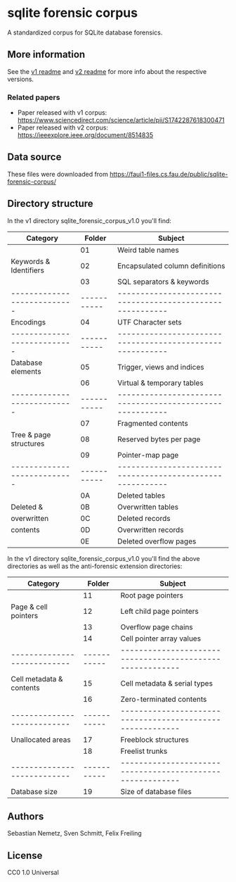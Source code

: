 # sqlite forensic corpus

A standardized corpus for SQLite database forensics.

## More information

See the [v1 readme](sqlite_forensic_corpus_v1.0/README.txt) and [v2 readme](sqlite_forensic_corpus_v2.0/README.txt) for more info about the respective versions.

### Related papers
- Paper released with v1 corpus: https://www.sciencedirect.com/science/article/pii/S1742287618300471
- Paper released with v2 corpus: https://ieeexplore.ieee.org/document/8514835

## Data source
These files were downloaded from https://faui1-files.cs.fau.de/public/sqlite-forensic-corpus/

## Directory structure
In the v1 directory sqlite_forensic_corpus_v1.0 you'll find:

| Category                  |    Folder |   Subject                                               |
|---------------------------|-----------|---------------------------------------------------------|
|                           |        01 |   Weird table names                                     |
| Keywords & Identifiers    |        02 |   Encapsulated column definitions                       |
|                           |        03 |   SQL separators & keywords                             |
|---------------------------|-----------|---------------------------------------------------------|
| Encodings                 |        04 |   UTF Character sets                                    |
|---------------------------|-----------|---------------------------------------------------------|
| Database elements         |        05 |   Trigger, views and indices                            |
|                           |        06 |   Virtual & temporary tables                            |
|---------------------------|-----------|---------------------------------------------------------|
|                           |        07 |   Fragmented contents                                   |
| Tree & page structures    |        08 |   Reserved bytes per page                               |
|                           |        09 |   Pointer-map page                                      |
|---------------------------|-----------|---------------------------------------------------------|
|                           |        0A |   Deleted tables                                        |
| Deleted &                 |        0B |   Overwritten tables                                    |
| overwritten               |        0C |   Deleted records                                       |
| contents                  |        0D |   Overwritten records                                   |
|                           |        0E |   Deleted overflow pages                                |

In the v1 directory sqlite_forensic_corpus_v1.0 you'll find the above directories as well as the anti-forensic extension directories:


| Category                  |    Folder |   Subject                                               |
|---------------------------|-----------|---------------------------------------------------------|
|                           |        11 |   Root page pointers                                    |
| Page & cell pointers      |        12 |   Left child page pointers                              |
|                           |        13 |   Overflow page chains                                  |
|                           |        14 |   Cell pointer array values                             |
|---------------------------|-----------|---------------------------------------------------------|
| Cell metadata & contents  |        15 |   Cell metadata & serial types                          |
|                           |        16 |   Zero-terminated contents                              |
|---------------------------|-----------|---------------------------------------------------------|
| Unallocated areas         |        17 |   Freeblock structures                                  |
|                           |        18 |   Freelist trunks                                       |
|---------------------------|-----------|---------------------------------------------------------|
| Database size             |        19 |   Size of database files                                |

## Authors
Sebastian Nemetz, Sven Schmitt, Felix Freiling

## License
CC0 1.0 Universal
